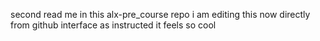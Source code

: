 second read me in this alx-pre_course repo
i am editing this now directly from github interface as instructed
it feels so cool
